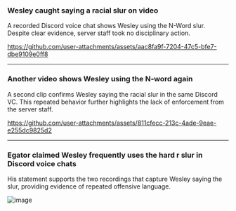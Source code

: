 ### Wesley caught saying a racial slur on video
A recorded Discord voice chat shows Wesley using the N-Word slur. Despite clear evidence, server staff took no disciplinary action.

https://github.com/user-attachments/assets/aac8fa9f-7204-47c5-bfe7-dbe9109e0ff8

---

### Another video shows Wesley using the N-word again
A second clip confirms Wesley saying the racial slur in the same Discord VC. This repeated behavior further highlights the lack of enforcement from the server staff.

https://github.com/user-attachments/assets/811cfecc-213c-4ade-9eae-e255dc9825d2

---

### Egator claimed Wesley frequently uses the hard r slur in Discord voice chats
His statement supports the two recordings that capture Wesley saying the slur, providing evidence of repeated offensive language.

![image](https://github.com/user-attachments/assets/da922b72-e4e8-4718-97a1-b69c633252c9)
